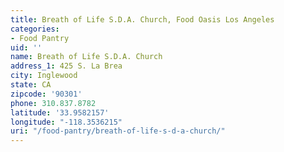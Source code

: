 ```yaml
---
title: Breath of Life S.D.A. Church, Food Oasis Los Angeles
categories:
- Food Pantry
uid: ''
name: Breath of Life S.D.A. Church
address_1: 425 S. La Brea
city: Inglewood
state: CA
zipcode: '90301'
phone: 310.837.8782
latitude: '33.9582157'
longitude: "-118.3536215"
uri: "/food-pantry/breath-of-life-s-d-a-church/"
---
```


